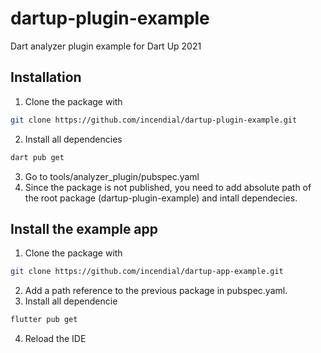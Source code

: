 # dartup-plugin-example
Dart analyzer plugin example for Dart Up 2021

## Installation

1. Clone the package with
  ```bash 
  git clone https://github.com/incendial/dartup-plugin-example.git
  ```
2. Install all dependencies
  ```bash
  dart pub get
  ```
3. Go to tools/analyzer_plugin/pubspec.yaml
4. Since the package is not published, you need to add absolute path of the root package (dartup-plugin-example) and intall dependecies.

## Install the example app

1. Clone the package with
```bash
git clone https://github.com/incendial/dartup-app-example.git
```
2. Add a path reference to the previous package in pubspec.yaml.
3. Install all dependencie
  ```bash
  flutter pub get
  ```
4. Reload the IDE

